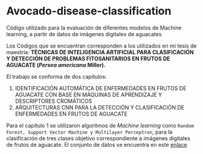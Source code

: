 # Avocado-disease-classification
Código utilizado para la evaluación de diferentes modelos de Machine learning, a partir de datos de imágenes digitales de aguacates

Los Códigos que se encuentran corresponden a los utilizados en mi tesis de maestría: <b>TÉCNICAS DE INTELIGENCIA ARTIFICIAL PARA CLASIFICACIÓN Y DETECCIÓN DE PROBLEMAS FITOSANITARIOS EN FRUTOS DE AGUACATE (<i>Persea americana</i> Miller).</b>

El trabajo se conforma de dos capítulos:

1. IDENTIFICACIÓN AUTOMÁTICA DE ENFERMEDADES EN FRUTOS DE AGUACATE CON BASE EN MÁQUINAS DE APRENDIZAJE Y DESCRIPTORES CROMÁTICOS
2. ARQUITECTURAS CNN PARA LA DETECCIÓN Y CLASIFICACIÓN DE ENFERMEDADES EN FRUTOS DE AGUACATE

Para el capítulo 1 se utilizaron algoritmos de <i>Machine learning</i> como ```Random Forest, Support Vector Machine y Multilayer Perceptron```, para la clasificación de tres clases objetivo correspondiente a imágenes digitales de frutos de aguacate. El conjunto de datos se encuentra en este [enlace](https://www.kaggle.com/datasets/camposfe1/deteccin-de-enfermedades-con-machine-learning)
